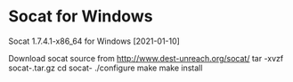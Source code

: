 # Socat for Windows
Socat 1.7.4.1-x86_64 for Windows
[2021-01-10]


Download socat source from http://www.dest-unreach.org/socat/
tar -xvzf socat-<version>.tar.gz
cd socat-<version>
./configure
make
make install
